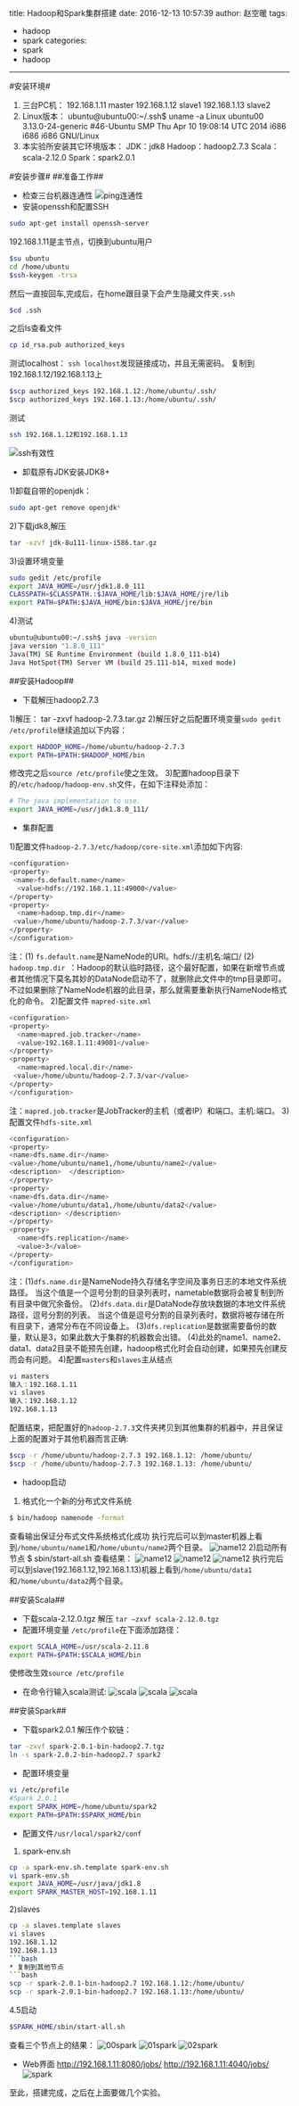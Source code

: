 title: Hadoop和Spark集群搭建
date: 2016-12-13 10:57:39
author: 赵空暖
tags: 
- hadoop
- spark
categories:
- spark
- hadoop
---

#安装环境#
1) 三台PC机：
192.168.1.11 master
192.168.1.12  slave1
192.168.1.13  slave2
2) Linux版本：
ubuntu@ubuntu00:~/.ssh$ uname -a
Linux ubuntu00 3.13.0-24-generic #46-Ubuntu SMP Thu Apr 10 19:08:14 UTC 2014 i686 i686 i686 GNU/Linux
3) 本实验所安装其它环境版本：
JDK：jdk8
Hadoop：hadoop2.7.3
Scala：scala-2.12.0
Spark：spark2.0.1

#安装步骤#
##准备工作##
* 检查三台机器连通性
![ping连通性](/image/ping.png)
* 安装openssh和配置SSH
```bash
sudo apt-get install openssh-server
```
192.168.1.11是主节点，切换到ubuntu用户
```bash
$su ubuntu
cd /home/ubuntu
$ssh-keygen -trsa
```
然后一直按回车,完成后，在home跟目录下会产生隐藏文件夹`.ssh`
```bash
$cd .ssh
```
之后ls查看文件
```bash
cp id_rsa.pub authorized_keys
```
测试localhost：
`ssh localhost`发现链接成功，并且无需密码。
复制到192.168.1.12/192.168.1.13上
```bash
$scp authorized_keys 192.168.1.12:/home/ubuntu/.ssh/
$scp authorized_keys 192.168.1.13:/home/ubuntu/.ssh/
```
测试
```bash
ssh 192.168.1.12和192.168.1.13
```
![ssh有效性](/image/ssh.png)

* 卸载原有JDK安装JDK8+

1)卸载自带的openjdk：
```bash
sudo apt-get remove openjdk*
```
2)下载jdk8,解压
```bash
tar -xzvf jdk-8u111-linux-i586.tar.gz
```
3)设置环境变量
```bash
sudo gedit /etc/profile
export JAVA_HOME=/usr/jdk1.8.0_111
CLASSPATH=$CLASSPATH.:$JAVA_HOME/lib:$JAVA_HOME/jre/lib
export PATH=$PATH:$JAVA_HOME/bin:$JAVA_HOME/jre/bin
```
4)测试
```bash
ubuntu@ubuntu00:~/.ssh$ java -version
java version "1.8.0_111"
Java(TM) SE Runtime Environment (build 1.8.0_111-b14)
Java HotSpot(TM) Server VM (build 25.111-b14, mixed mode)
```
##安装Hadoop##
* 下载解压hadoop2.7.3

1)解压：
tar -zxvf hadoop-2.7.3.tar.gz
2)解压好之后配置环境变量`sudo gedit /etc/profile`继续追加以下内容：
```bash
export HADOOP_HOME=/home/ubuntu/hadoop-2.7.3
export PATH=$PATH:$HADOOP_HOME/bin
```
修改完之后`source /etc/profile`使之生效。
3)配置hadoop目录下的`/etc/hadoop/hadoop-env.sh`文件，在如下注释处添加：
```bash
# The java implementation to use.
export JAVA_HOME=/usr/jdk1.8.0_111/
```

* 集群配置

1)配置文件`hadoop-2.7.3/etc/hadoop/core-site.xml`添加如下内容:
```bash
<configuration>
<property>
 <name>fs.default.name</name>
  <value>hdfs://192.168.1.11:49000</value>
</property>
<property>
  <name>hadoop.tmp.dir</name>
 <value>/home/ubuntu/hadoop-2.7.3/var</value>
</property>
</configuration>
```
注：(1) `fs.default.name`是NameNode的URI。hdfs://主机名:端口/
    (2) `hadoop.tmp.dir `：Hadoop的默认临时路径，这个最好配置，如果在新增节点或者其他情况下莫名其妙的DataNode启动不了，就删除此文件中的tmp目录即可。不过如果删除了NameNode机器的此目录，那么就需要重新执行NameNode格式化的命令。
2)配置文件 `mapred-site.xml`
```bash
<configuration>
<property>
  <name>mapred.job.tracker</name>
  <value>192.168.1.11:49001</value>
</property>
<property>
  <name>mapred.local.dir</name>
 <value>/home/ubuntu/hadoop-2.7.3/var</value>
</property>
</configuration>
```
注：`mapred.job.tracker`是JobTracker的主机（或者IP）和端口。主机:端口。
3)配置文件`hdfs-site.xml`
```bash
<configuration>
<property>
<name>dfs.name.dir</name>
<value>/home/ubuntu/name1,/home/ubuntu/name2</value>
<description>  </description>
</property>
<property>
<name>dfs.data.dir</name>
<value>/home/ubuntu/data1,/home/ubuntu/data2</value>
<description> </description>
</property>
<property>
  <name>dfs.replication</name>
  <value>3</value>
</property>
</configuration>
```
注：(1)`dfs.name.dir`是NameNode持久存储名字空间及事务日志的本地文件系统路径。 当这个值是一个逗号分割的目录列表时，nametable数据将会被复制到所有目录中做冗余备份。
(2)`dfs.data.dir`是DataNode存放块数据的本地文件系统路径，逗号分割的列表。 当这个值是逗号分割的目录列表时，数据将被存储在所有目录下，通常分布在不同设备上。
(3)`dfs.replication`是数据需要备份的数量，默认是3，如果此数大于集群的机器数会出错。
(4)此处的name1、name2、data1、data2目录不能预先创建，hadoop格式化时会自动创建，如果预先创建反而会有问题。
4)配置`masters`和`slaves`主从结点
```bash
vi masters 
输入：192.168.1.11
vi slaves
输入：192.168.1.12
192.168.1.13
```
配置结束，把配置好的`hadoop-2.7.3`文件夹拷贝到其他集群的机器中，并且保证上面的配置对于其他机器而言正确:
```bash
$scp -r /home/ubuntu/hadoop-2.7.3 192.168.1.12: /home/ubuntu/
$scp -r /home/ubuntu/hadoop-2.7.3 192.168.1.13: /home/ubuntu/     
```       

* hadoop启动

1) 格式化一个新的分布式文件系统
```bash
$ bin/hadoop namenode -format
```
查看输出保证分布式文件系统格式化成功
执行完后可以到master机器上看到`/home/ubuntu/name1`和`/home/ubuntu/name2`两个目录。
![name12](/image/name12.png)
2)启动所有节点
$ sbin/start-all.sh
查看结果：
![name12](/image/00namenode.png)
![name12](/image/01datanode.png)
![name12](/image/03datenode.png)
执行完后可以到slave(192.168.1.12,192.168.1.13)机器上看到`/home/ubuntu/data1`和`/home/ubuntu/data2`两个目录。

##安装Scala##
* 下载scala-2.12.0.tgz
解压 `tar –zxvf scala-2.12.0.tgz`
* 配置环境变量
`/etc/profile`在下面添加路径：
```bash
export SCALA_HOME=/usr/scala-2.11.8
export PATH=$PATH:$SCALA_HOME/bin
```
使修改生效`source /etc/profile`
* 在命令行输入scala测试:
![scala](/image/00scala-test.png)
![scala](/image/01scala-test.png)
![scala](/image/03scala-test.png)

##安装Spark##
* 下载spark2.0.1
解压作个软链：
```bash
tar -zxvf spark-2.0.1-bin-hadoop2.7.tgz
ln -s spark-2.0.2-bin-hadoop2.7 spark2
```
* 配置环境变量
```bash
vi /etc/profile
#Spark 2.0.1
export SPARK_HOME=/home/ubuntu/spark2
export PATH=$PATH:$SPARK_HOME/bin
```
* 配置文件`/usr/local/spark2/conf`
1) spark-env.sh
```bash
cp -a spark-env.sh.template spark-env.sh
vi spark-env.sh
export JAVA_HOME=/usr/java/jdk1.8
export SPARK_MASTER_HOST=192.168.1.11
```
2)slaves
```bash
cp -a slaves.template slaves
vi slaves
192.168.1.12
192.168.1.13
```bash
* 复制到其他节点
```bash
scp -r spark-2.0.1-bin-hadoop2.7 192.168.1.12:/home/ubuntu/
scp -r spark-2.0.1-bin-hadoop2.7 192.168.1.13:/home/ubuntu/
```
4.5启动
```bash
$SPARK_HOME/sbin/start-all.sh
```
查看三个节点上的结果：
![00spark](/image/00spark.png)
![01spark](/image/01spark.png)
![02spark](/image/03spark.png)
* Web界面
http://192.168.1.11:8080/jobs/
http://192.168.1.11:4040/jobs/
![spark](/image/spark.png)

至此，搭建完成，之后在上面要做几个实验。







